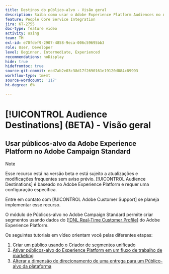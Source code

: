 ```yaml
---
title: Destinos do público-alvo - Visão geral
description: Saiba como usar o Adobe Experience Platform Audiences no Adobe Campaign Standard
feature: People Core Service Integration
jira: KT-2755
doc-type: feature video
activity: using
team: TM
exl-id: e70fdef9-2907-4858-9eca-006c59695bb3
role: User, Developer
level: Beginner, Intermediate, Experienced
recommendations: noDisplay
hide: true
hidefromtoc: true
source-git-commit: ecd7ab2e03c38d17f2690161e19120d884c89993
workflow-type: tm+mt
source-wordcount: '117'
ht-degree: 6%

---
```


# [!UICONTROL Audience Destinations] (BETA) - Visão geral

## Usar públicos-alvo da Adobe Experience Platform no Adobe Campaign Standard

>[!NOTE]
>
>Esse recurso está na versão beta e está sujeito a atualizações e modificações frequentes sem aviso prévio. [!UICONTROL Audience Destinations] é baseado no Adobe Experience Platform e requer uma configuração específica.
>
>Entre em contato com [!UICONTROL Adobe Customer Support] se planeja implementar esse recurso.
>

O módulo de Públicos-alvo no Adobe Campaign Standard permite criar segmentos usando dados do [[!DNL Real-Time Customer Profile]](https://experienceleague.adobe.com/docs/platform-learn/tutorials/profiles/understanding-the-real-time-customer-profile.html?lang=en) do Adobe Experience Platform.

Os seguintes tutoriais em vídeo orientam você pelas diferentes etapas:

1. [Criar um público usando o Criador de segmentos unificado](/help/profiles-and-audiences/audience-destinations/creating-audiences-using-segment-builder.md)
2. [Ativar públicos-alvo do Experience Platform em um fluxo de trabalho de marketing](/help/profiles-and-audiences/audience-destinations/activating-aep-audiences.md)
3. [Alterar a dimensão de direcionamento de uma entrega para um Público-alvo da plataforma](/help/profiles-and-audiences/audience-destinations/changing-targeting-dimension.md)
